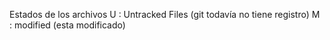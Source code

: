Estados de los archivos
U : Untracked Files (git todavía no tiene registro)
M : modified (esta modificado)